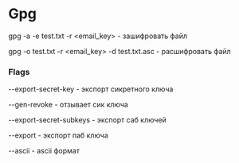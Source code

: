 # Gpg

gpg -a -e test.txt -r <email_key> - зашифровать файл

gpg -o test.txt -r <email_key> -d test.txt.asc - расшифровать файл

### Flags

--export-secret-key - экспорт сикретного ключа

--gen-revoke - отзывает сик ключа 

--export-secret-subkeys - экспорт саб ключей

--export - экспорт паб ключа

--ascii - ascii формат
